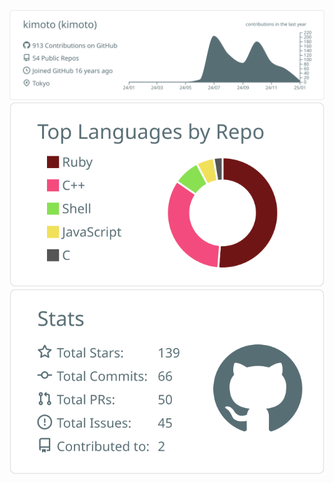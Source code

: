 ![](https://raw.githubusercontent.com/kimoto/kimoto/main/profile-summary-card-output/default/0-profile-details.svg)
![](https://raw.githubusercontent.com/kimoto/kimoto/main/profile-summary-card-output/default/1-repos-per-language.svg)
![](https://raw.githubusercontent.com/kimoto/kimoto/main/profile-summary-card-output/default/3-stats.svg)
